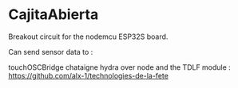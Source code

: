 # CajitaAbierta
Breakout circuit for the nodemcu ESP32S board.

Can send sensor data to :

touchOSCBridge
chataigne
hydra over node
and the TDLF module : https://github.com/alx-1/technologies-de-la-fete
